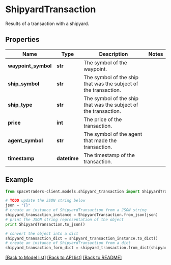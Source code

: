# ShipyardTransaction

Results of a transaction with a shipyard.

## Properties

Name | Type | Description | Notes
------------ | ------------- | ------------- | -------------
**waypoint_symbol** | **str** | The symbol of the waypoint. | 
**ship_symbol** | **str** | The symbol of the ship that was the subject of the transaction. | 
**ship_type** | **str** | The symbol of the ship that was the subject of the transaction. | 
**price** | **int** | The price of the transaction. | 
**agent_symbol** | **str** | The symbol of the agent that made the transaction. | 
**timestamp** | **datetime** | The timestamp of the transaction. | 

## Example

```python
from spacetraders-client.models.shipyard_transaction import ShipyardTransaction

# TODO update the JSON string below
json = "{}"
# create an instance of ShipyardTransaction from a JSON string
shipyard_transaction_instance = ShipyardTransaction.from_json(json)
# print the JSON string representation of the object
print ShipyardTransaction.to_json()

# convert the object into a dict
shipyard_transaction_dict = shipyard_transaction_instance.to_dict()
# create an instance of ShipyardTransaction from a dict
shipyard_transaction_form_dict = shipyard_transaction.from_dict(shipyard_transaction_dict)
```
[[Back to Model list]](../README.md#documentation-for-models) [[Back to API list]](../README.md#documentation-for-api-endpoints) [[Back to README]](../README.md)


